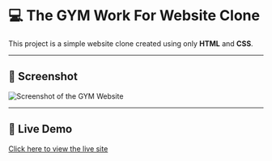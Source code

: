 # 💻 The GYM Work For Website Clone

This project is a simple website clone created using only **HTML** and **CSS**.

---

## 📸 Screenshot
![Screenshot of the GYM Website](image.png)

---
## 🔗 Live Demo

[Click here to view the live site](https://your-demo-link.com)
